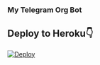 ### My Telegram Org Bot


## Deploy to Heroku👇

[![Deploy](https://www.herokucdn.com/deploy/button.svg)](https://dashboard.heroku.com/new?button-url=https%3A%2F%2Fgithub.com%2Flonely011%2FMyTelegramOrg&template=https%3A%2F%2Fgithub.com%2Flonely011%2FMyTelegramOrg)


